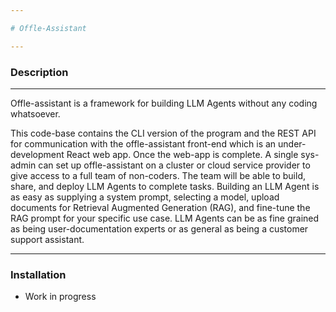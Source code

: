 ```yaml
---

# Offle-Assistant

---
```


### Description

---

Offle-assistant is a framework for building LLM Agents without any coding whatsoever.

This code-base contains the CLI version of the program and the REST API for communication with the offle-assistant front-end which is an under-development React web app. Once the web-app is complete. A single sys-admin can set up offle-assistant on a cluster or cloud service provider to give access to a full team of non-coders. The team will be able to build, share, and deploy LLM Agents to complete tasks. Building an LLM Agent is as easy as supplying a system prompt, selecting a model, upload documents for Retrieval Augmented Generation (RAG), and fine-tune the RAG prompt for your specific use case. LLM Agents can be as fine grained as being user-documentation experts or as general as being a customer support assistant.

---

### Installation

* Work in progress
